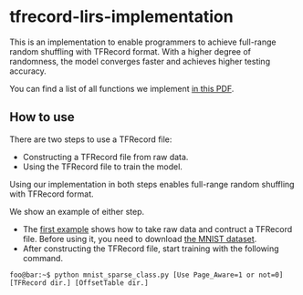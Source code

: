 # tfrecord-lirs-implementation
This is an implementation to enable programmers to achieve full-range random shuffling with TFRecord format.
With a higher degree of randomness, the model converges faster and achieves higher testing accuracy.

You can find a list of all functions we implement [in this PDF](tfrecord-lirs-implementation.pdf).

## How to use
There are two steps to use a TFRecord file:  
* Constructing a TFRecord file from raw data.  
* Using the TFRecord file to train the model.  
  
Using our implementation in both steps enables full-range random shuffling with TFRecord format.  
  
We show an example of either step.  
* The [first example](mnist%20to%20sparse%20with%20padding%20next-fit%20class.ipynb) shows how to take raw data and contruct a TFRecord file. Before using it, you need to download [the MNIST dataset](http://yann.lecun.com/exdb/mnist/).
* After constructing the TFRecord file, start training with the following command.
```console
foo@bar:~$ python mnist_sparse_class.py [Use Page_Aware=1 or not=0] [TFRecord dir.] [OffsetTable dir.]
```
